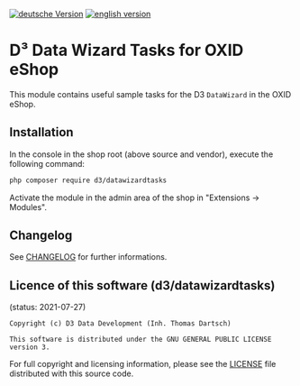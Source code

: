 [![deutsche Version](https://logos.oxidmodule.com/de2_xs.svg)](README.md)
[![english version](https://logos.oxidmodule.com/en2_xs.svg)](README.en.md)

# D³ Data Wizard Tasks for OXID eShop

This module contains useful sample tasks for the D3 `DataWizard` in the OXID eShop.

## Installation

In the console in the shop root (above source and vendor), execute the following command:

```bash
php composer require d3/datawizardtasks
``` 

Activate the module in the admin area of the shop in "Extensions -> Modules".

## Changelog

See [CHANGELOG](CHANGELOG.md) for further informations.

## Licence of this software (d3/datawizardtasks)
(status: 2021-07-27)

```
Copyright (c) D3 Data Development (Inh. Thomas Dartsch)

This software is distributed under the GNU GENERAL PUBLIC LICENSE version 3.
```

For full copyright and licensing information, please see the [LICENSE](LICENSE.md) file distributed with this source code.
